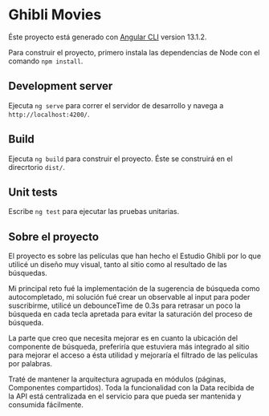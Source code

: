 # Ghibli Movies

Éste proyecto está generado con [Angular CLI](https://github.com/angular/angular-cli) version 13.1.2.

Para construir el proyecto, primero instala las dependencias de Node con el comando `npm install`.

## Development server

Ejecuta `ng serve` para correr el servidor de desarrollo y navega a `http://localhost:4200/`.

## Build

Ejecuta `ng build` para construir el proyecto. Éste se construirá en el direcrtorio `dist/`.

## Unit tests

Escribe `ng test` para ejecutar las pruebas unitarias.

## Sobre el proyecto

El proyecto es sobre las películas que han hecho el Estudio Ghibli por lo que utilicé un diseño muy visual, tanto al sitio como al resultado de las búsquedas.

Mi principal reto fué la implementación de la sugerencia de búsqueda como autocompletado, mi solución fué crear un observable al input para poder suscribirme, utilicé un debounceTime de 0.3s para retrasar un poco la búsqueda en cada tecla apretada para evitar la saturación del proceso de búsqueda.

La parte que creo que necesita mejorar es en cuanto la ubicación del componente de búsqueda, preferiría que estuviera más integrado al sitio para mejorar el acceso a ésta utilidad y mejoraría el filtrado de las películas por palabras.

Traté de mantener la arquitectura agrupada en módulos (páginas, Componentes compartidos). Toda la funcionalidad con la Data recibida de la API está centralizada en el servicio para que pueda ser mantenida y consumida fácilmente.








